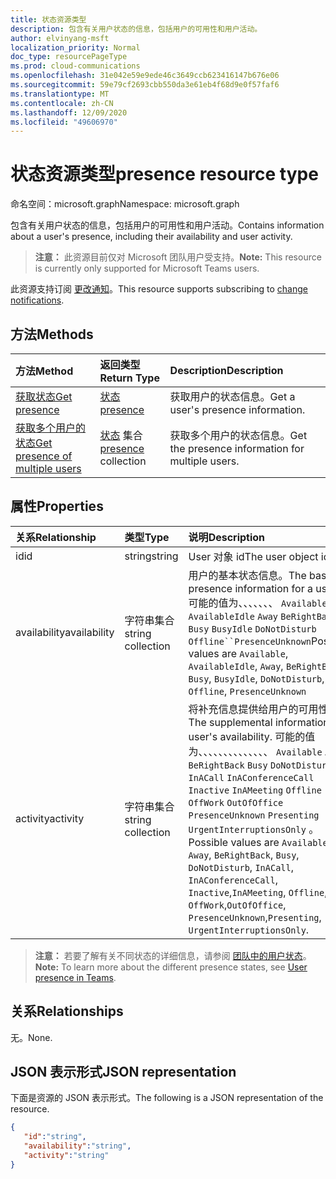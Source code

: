 ```yaml
---
title: 状态资源类型
description: 包含有关用户状态的信息，包括用户的可用性和用户活动。
author: elvinyang-msft
localization_priority: Normal
doc_type: resourcePageType
ms.prod: cloud-communications
ms.openlocfilehash: 31e042e59e9ede46c3649ccb623416147b676e06
ms.sourcegitcommit: 59e79cf2693cbb550da3e61eb4f68d9e0f57faf6
ms.translationtype: MT
ms.contentlocale: zh-CN
ms.lasthandoff: 12/09/2020
ms.locfileid: "49606970"
---
```

# <a name="presence-resource-type"></a><span data-ttu-id="3270c-103">状态资源类型</span><span class="sxs-lookup"><span data-stu-id="3270c-103">presence resource type</span></span>

<span data-ttu-id="3270c-104">命名空间：microsoft.graph</span><span class="sxs-lookup"><span data-stu-id="3270c-104">Namespace: microsoft.graph</span></span>

<span data-ttu-id="3270c-105">包含有关用户状态的信息，包括用户的可用性和用户活动。</span><span class="sxs-lookup"><span data-stu-id="3270c-105">Contains information about a user's presence, including their availability and user activity.</span></span>

> <span data-ttu-id="3270c-106">**注意：** 此资源目前仅对 Microsoft 团队用户受支持。</span><span class="sxs-lookup"><span data-stu-id="3270c-106">**Note:** This resource is currently only supported for Microsoft Teams users.</span></span>

<span data-ttu-id="3270c-107">此资源支持订阅 [更改通知](/graph/webhooks)。</span><span class="sxs-lookup"><span data-stu-id="3270c-107">This resource supports subscribing to [change notifications](/graph/webhooks).</span></span>

## <a name="methods"></a><span data-ttu-id="3270c-108">方法</span><span class="sxs-lookup"><span data-stu-id="3270c-108">Methods</span></span>

| <span data-ttu-id="3270c-109">方法</span><span class="sxs-lookup"><span data-stu-id="3270c-109">Method</span></span>                                                            | <span data-ttu-id="3270c-110">返回类型</span><span class="sxs-lookup"><span data-stu-id="3270c-110">Return Type</span></span>                                       | <span data-ttu-id="3270c-111">Description</span><span class="sxs-lookup"><span data-stu-id="3270c-111">Description</span></span>                                  |
|:------------------------------------------------------------------|:--------------------------------------------------|:---------------------------------------------|
| [<span data-ttu-id="3270c-112">获取状态</span><span class="sxs-lookup"><span data-stu-id="3270c-112">Get presence</span></span>](../api/presence-get.md)     | [<span data-ttu-id="3270c-113">状态</span><span class="sxs-lookup"><span data-stu-id="3270c-113">presence</span></span>](../resources/presence.md)     | <span data-ttu-id="3270c-114">获取用户的状态信息。</span><span class="sxs-lookup"><span data-stu-id="3270c-114">Get a user's presence information.</span></span>
| [<span data-ttu-id="3270c-115">获取多个用户的状态</span><span class="sxs-lookup"><span data-stu-id="3270c-115">Get presence of multiple users</span></span>](../api/cloudcommunications-getpresencesbyuserid.md)    |  <span data-ttu-id="3270c-116">[状态](../resources/presence.md) 集合</span><span class="sxs-lookup"><span data-stu-id="3270c-116">[presence](../resources/presence.md) collection</span></span>     |  <span data-ttu-id="3270c-117">获取多个用户的状态信息。</span><span class="sxs-lookup"><span data-stu-id="3270c-117">Get the presence information for multiple users.</span></span>      |


## <a name="properties"></a><span data-ttu-id="3270c-118">属性</span><span class="sxs-lookup"><span data-stu-id="3270c-118">Properties</span></span>

| <span data-ttu-id="3270c-119">关系</span><span class="sxs-lookup"><span data-stu-id="3270c-119">Relationship</span></span>        | <span data-ttu-id="3270c-120">类型</span><span class="sxs-lookup"><span data-stu-id="3270c-120">Type</span></span>                                                 | <span data-ttu-id="3270c-121">说明</span><span class="sxs-lookup"><span data-stu-id="3270c-121">Description</span></span>                                                         |
|:--------------------|:-----------------------------------------------------|:--------------------------------------------------------------------|
|<span data-ttu-id="3270c-122">id</span><span class="sxs-lookup"><span data-stu-id="3270c-122">id</span></span>    |  <span data-ttu-id="3270c-123">string</span><span class="sxs-lookup"><span data-stu-id="3270c-123">string</span></span>     |  <span data-ttu-id="3270c-124">User 对象 id</span><span class="sxs-lookup"><span data-stu-id="3270c-124">The user object id</span></span>   |
|<span data-ttu-id="3270c-125">availability</span><span class="sxs-lookup"><span data-stu-id="3270c-125">availability</span></span>    |  <span data-ttu-id="3270c-126">字符串集合</span><span class="sxs-lookup"><span data-stu-id="3270c-126">string collection</span></span>   |   <span data-ttu-id="3270c-127">用户的基本状态信息。</span><span class="sxs-lookup"><span data-stu-id="3270c-127">The base presence information for a user.</span></span> <span data-ttu-id="3270c-128">可能的值为、、、、、、、 `Available` `AvailableIdle` `Away` `BeRightBack` `Busy` `BusyIdle` `DoNotDisturb` `Offline``PresenceUnknown`</span><span class="sxs-lookup"><span data-stu-id="3270c-128">Possible values are `Available`, `AvailableIdle`,  `Away`, `BeRightBack`, `Busy`, `BusyIdle`, `DoNotDisturb`, `Offline`, `PresenceUnknown`</span></span>  |
|<span data-ttu-id="3270c-129">activity</span><span class="sxs-lookup"><span data-stu-id="3270c-129">activity</span></span>    |  <span data-ttu-id="3270c-130">字符串集合</span><span class="sxs-lookup"><span data-stu-id="3270c-130">string collection</span></span>      |    <span data-ttu-id="3270c-131">将补充信息提供给用户的可用性。</span><span class="sxs-lookup"><span data-stu-id="3270c-131">The supplemental information to a user's availability.</span></span> <span data-ttu-id="3270c-132">可能的值为、、、、、、、、、、、、、、 `Available` `Away` `BeRightBack` `Busy` `DoNotDisturb` `InACall` `InAConferenceCall` `Inactive` `InAMeeting` `Offline` `OffWork` `OutOfOffice` `PresenceUnknown` `Presenting` `UrgentInterruptionsOnly` 。</span><span class="sxs-lookup"><span data-stu-id="3270c-132">Possible values are `Available`, `Away`, `BeRightBack`, `Busy`, `DoNotDisturb`, `InACall`, `InAConferenceCall`, `Inactive`,`InAMeeting`, `Offline`, `OffWork`,`OutOfOffice`, `PresenceUnknown`,`Presenting`, `UrgentInterruptionsOnly`.</span></span>       |

><span data-ttu-id="3270c-133">**注意：** 若要了解有关不同状态的详细信息，请参阅 [团队中的用户状态](/microsoftteams/presence-admins)。</span><span class="sxs-lookup"><span data-stu-id="3270c-133">**Note:** To learn more about the different presence states, see [User presence in Teams](/microsoftteams/presence-admins).</span></span> 

## <a name="relationships"></a><span data-ttu-id="3270c-134">关系</span><span class="sxs-lookup"><span data-stu-id="3270c-134">Relationships</span></span>

<span data-ttu-id="3270c-135">无。</span><span class="sxs-lookup"><span data-stu-id="3270c-135">None.</span></span>

## <a name="json-representation"></a><span data-ttu-id="3270c-136">JSON 表示形式</span><span class="sxs-lookup"><span data-stu-id="3270c-136">JSON representation</span></span>

<span data-ttu-id="3270c-137">下面是资源的 JSON 表示形式。</span><span class="sxs-lookup"><span data-stu-id="3270c-137">The following is a JSON representation of the resource.</span></span>

<!-- {
  "blockType": "resource",
  "optionalProperties": [
  ],
  "@odata.type": "microsoft.graph.presence"
}-->
```json
{
   "id":"string",
   "availability":"string",
   "activity":"string"
}
```
